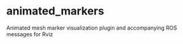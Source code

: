 animated_markers
================

Animated mesh marker visualization plugin and accompanying ROS messages for Rviz
